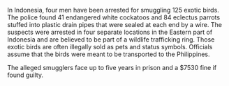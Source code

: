 In Indonesia, four men have been arrested for smuggling 125 exotic birds. The police found 41 endangered white cockatoos and 84 eclectus parrots stuffed into plastic drain pipes that were sealed at each end by a wire. The suspects were arrested in four separate locations in the Eastern part of Indonesia and are believed to be part of a wildlife trafficking ring. Those exotic birds are often illegally sold as pets and status symbols. Officials assume that the birds were meant to be transported to the Philippines. 

The alleged smugglers face up to five years in prison and a $7530 fine if found guilty.